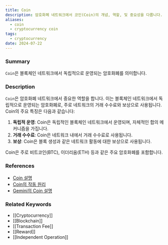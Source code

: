 ```yaml
---
title: Coin
description: 암호화폐 네트워크에서 코인(Coin)의 개념, 역할, 및 중요성을 다룹니다.
aliases:
  - coin
  - cryptocurrency coin
tags:
  - cryptocurrency
date: 2024-07-22
---
```


### Summary

`Coin`은 블록체인 네트워크에서 독립적으로 운영되는 암호화폐를 의미합니다.

### Description

`Coin`은 암호화폐 네트워크에서 중요한 역할을 합니다. 이는 블록체인 네트워크에서 독립적으로 운영되는 암호화폐로, 주로 네트워크의 거래 수수료와 보상으로 사용됩니다. Coin의 주요 특징은 다음과 같습니다:

1. **독립적 운영**: Coin은 독립적인 블록체인 네트워크에서 운영되며, 자체적인 합의 메커니즘을 가집니다.
2. **거래 수수료**: Coin은 네트워크 내에서 거래 수수료로 사용됩니다.
3. **보상**: Coin은 블록 생성과 같은 네트워크 활동에 대한 보상으로 사용됩니다.

Coin은 주로 비트코인(BTC), 이더리움(ETH) 등과 같은 주요 암호화폐를 포함합니다.

### References

- [Coin 설명](https://en.wikipedia.org/wiki/Cryptocurrency)
- [Coin의 작동 원리](https://ethereum.org/en/glossary/#coin)
- [Gemini의 Coin 설명](https://www.gemini.com/cryptopedia/search?query=coin)

### Related Keywords

- [[Cryptocurrency]]
- [[Blockchain]]
- [[Transaction Fee]]
- [[Reward]]
- [[Independent Operation]]
